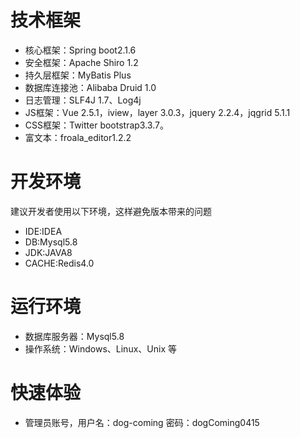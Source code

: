 # 技术框架
* 核心框架：Spring boot2.1.6
* 安全框架：Apache Shiro 1.2
* 持久层框架：MyBatis Plus
* 数据库连接池：Alibaba Druid 1.0
* 日志管理：SLF4J 1.7、Log4j
* JS框架：Vue 2.5.1，iview，layer 3.0.3，jquery 2.2.4，jqgrid 5.1.1 
* CSS框架：Twitter bootstrap3.3.7。
* 富文本：froala_editor1.2.2


# 开发环境
建议开发者使用以下环境，这样避免版本带来的问题
* IDE:IDEA
* DB:Mysql5.8
* JDK:JAVA8
* CACHE:Redis4.0


# 运行环境
* 数据库服务器：Mysql5.8
* 操作系统：Windows、Linux、Unix 等


# 快速体验
* 管理员账号，用户名：dog-coming 密码：dogComing0415



